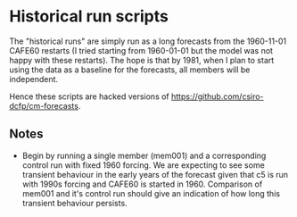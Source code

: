 Historical run scripts
============================================================================

The "historical runs" are simply run as a long forecasts from the 1960-11-01 CAFE60 restarts (I tried starting from 1960-01-01 but the model was not happy with these restarts). The hope is that by 1981, when I plan to start using the data as a baseline for the forecasts, all members will be independent. 

Hence these scripts are hacked versions of https://github.com/csiro-dcfp/cm-forecasts.


Notes
----------------------------------------------------------------------

* Begin by running a single member (mem001) and a corresponding control run with fixed 1960 forcing. We are expecting to see some transient behaviour in the early years of the forecast given that c5 is run with 1990s forcing and CAFE60 is started in 1960. Comparison of mem001 and it's control run should give an indication of how long this transient behaviour persists.



